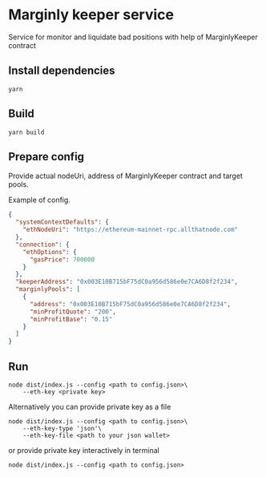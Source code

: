 # Marginly keeper service

Service for monitor and liquidate bad positions with help of MarginlyKeeper contract

## Install dependencies

```shell
yarn
```

## Build

```shell
yarn build
```

## Prepare config

Provide actual nodeUri, address of MarginlyKeeper contract and target pools.

Example of config.

```json
{
  "systemContextDefaults": {
    "ethNodeUri": "https://ethereum-mainnet-rpc.allthatnode.com"
  },
  "connection": {
    "ethOptions": {
      "gasPrice": 700000
    }
  },
  "keeperAddress": "0x003E10B715bF75dC0a956d586e0e7CA6D8f2f234",
  "marginlyPools": [
    {
      "address": "0x003E10B715bF75dC0a956d586e0e7CA6D8f2f234",
      "minProfitQuote": "200",
      "minProfitBase": "0.15"
    }
  ]
}
```

## Run

```shell
node dist/index.js --config <path to config.json>\
    --eth-key <private key>
```

Alternatively you can provide private key as a file

```shell
node dist/index.js --config <path to config.json>\
    --eth-key-type 'json'\
    --eth-key-file <path to your json wallet>
```

or provide private key interactively in terminal

```shell
node dist/index.js --config <path to config.json>
```
